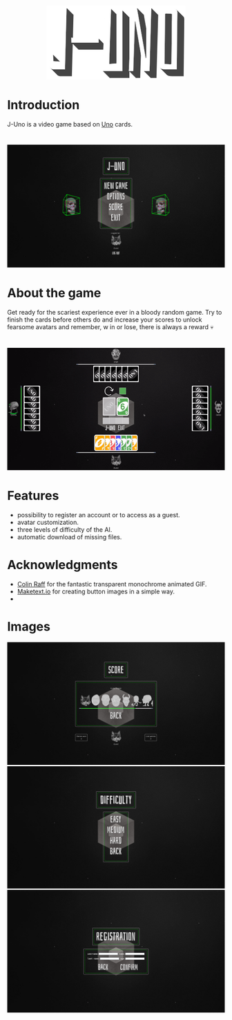 <p align="center"><img src=".github/juno.png" /></p>

# Introduction

J-Uno is a video game based on [Uno](https://en.wikipedia.org/wiki/Uno_card_game) cards.
#
![main-menu.png](.github%2Fmain-menu.png)
# About the game

Get ready for the scariest experience ever in a bloody random game.
Try to finish the cards before others do and increase your scores 
to unlock fearsome avatars and remember, w in or lose, there is always a reward :skull:
#


![demo.gif](.github%2Fdemo.gif)

# Features 

- possibility to register an account or to access as a guest.
- avatar customization.
- three levels of difficulty of the AI.
- automatic download of missing files.

# Acknowledgments
- [Colin Raff](https://www.instagram.com/colinraff/) for the fantastic transparent monochrome animated GIF.
- [Maketext.io](https://maketext.io/) for creating button images in a simple way.
- 
# Images
![score-menu.png](.github%2Fscore-menu.png)
![difficulty-menu.png](.github%2Fdifficulty-menu.png)
![registration.png](.github%2Fregistration.png)
